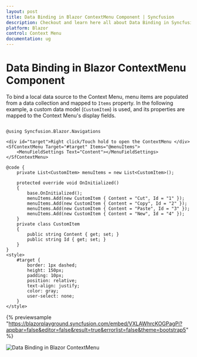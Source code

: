 ```yaml
---
layout: post
title: Data Binding in Blazor ContextMenu Component | Syncfusion
description: Checkout and learn here all about Data Binding in Syncfusion Blazor ContextMenu component and much more.
platform: Blazor
control: Context Menu
documentation: ug
---
```


# Data Binding in Blazor ContextMenu Component

To bind a local data source to the Context Menu, menu items are populated from a data collection and mapped to `Items` property. In the following example, a custom data model (`CustomItem`) is used, and its properties are mapped to the Context Menu's display fields.

```cshtml

@using Syncfusion.Blazor.Navigations

<div id="target">Right click/Touch hold to open the ContextMenu </div>
<SfContextMenu Target="#target" Items="@menuItems">
    <MenuFieldSettings Text="Content"></MenuFieldSettings>
</SfContextMenu>

@code {
    private List<CustomItem> menuItems = new List<CustomItem>();

    protected override void OnInitialized()
    {
        base.OnInitialized();
        menuItems.Add(new CustomItem { Content = "Cut", Id = "1" });
        menuItems.Add(new CustomItem { Content = "Copy", Id = "2" });
        menuItems.Add(new CustomItem { Content = "Paste", Id = "3" });
        menuItems.Add(new CustomItem { Content = "New", Id = "4" });
    }
    private class CustomItem
    {
        public string Content { get; set; }
        public string Id { get; set; }
    }
}
<style>
    #target {
        border: 1px dashed;
        height: 150px;
        padding: 10px;
        position: relative;
        text-align: justify;
        color: gray;
        user-select: none;
    }
</style>

```

{% previewsample "https://blazorplayground.syncfusion.com/embed/VXLAWhrcKOGPagPi?appbar=false&editor=false&result=true&errorlist=false&theme=bootstrap5" %}

![Data Binding in Blazor ContextMenu](./../images/blazor-contextmenu-databinding.png)